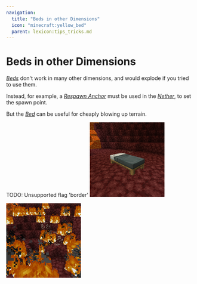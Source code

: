 ```yaml
---
navigation:
  title: "Beds in other Dimensions"
  icon: "minecraft:yellow_bed"
  parent: lexicon:tips_tricks.md
---
```


# Beds in other Dimensions

[*Beds*](../useables/bed.md) don't work in many other dimensions, and would explode if you tried to use them. 

Instead, for example, a [*Respawn Anchor*](../useables/respawn_anchor.md) must be used in the [*Nether*](../world/dimensions.md#nether), to set the spawn point. 

But the [*Bed*](../useables/bed.md) can be useful for cheaply blowing up terrain.



TODO: Unsupported flag 'border'
![](nether_bed_1.png)

![](nether_bed_2.png)

